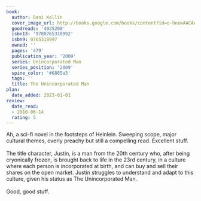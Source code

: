 ```yaml
---
book:
  author: Dani Kollin
  cover_image_url: http://books.google.com/books/content?id=o-hnewAACAAJ&printsec=frontcover&img=1&zoom=1&source=gbs_api
  goodreads: '4025200'
  isbn13: '9780765318992'
  isbn9: 0765318997
  owned: ''
  pages: '479'
  publication_year: '2009'
  series: Unincorporated Man
  series_position: '2009'
  spine_color: '#6885a3'
  tags: ''
  title: The Unincorporated Man
plan:
  date_added: 2023-01-01
review:
  date_read:
  - 2010-06-14
  rating: 5
---
```


Ah, a sci-fi novel in the footsteps of Heinlein.  Sweeping scope, major cultural themes, overly preachy but still a compelling read.  Excellent stuff.  <br/><br/>The title character, Justin, is a man from the 20th century who, after being cryonically frozen, is brought back to life in the 23rd century, in a culture where each person is incorporated at birth, and can buy and sell their shares on the open market.  Justin struggles to understand and adapt to this culture, given his status as The Unincorporated Man.<br/><br/>Good, good stuff.
